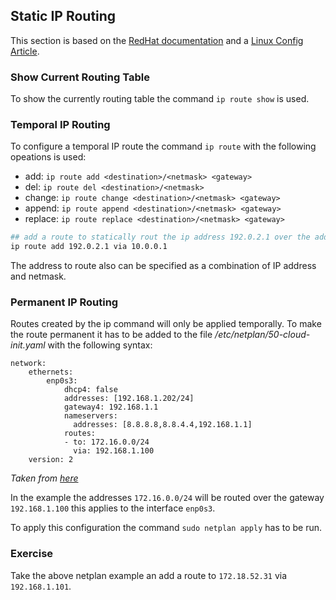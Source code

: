 ## Static IP Routing
This section is based on the [RedHat documentation](https://access.redhat.com/documentation/en-us/red_hat_enterprise_linux/5/html/deployment_guide/s1-networkscripts-static-routes) and a [Linux Config Article](https://linuxconfig.org/how-to-add-static-route-with-netplan-on-ubuntu-20-04-focal-fossa-linux).

### Show Current Routing Table
To show the currently routing table the command `ip route show` is used.

### Temporal IP Routing
To configure a temporal IP route the command `ip route` with the following opeations is used:

- add: `ip route add <destination>/<netmask> <gateway>`
- del: `ip route del <destination>/<netmask>`
- change: `ip route change <destination>/<netmask> <gateway>`
- append: `ip route append <destination>/<netmask> <gateway>`
- replace: `ip route replace <destination>/<netmask> <gateway>`

~~~~ bash
## add a route to statically rout the ip address 192.0.2.1 over the address 10.0.0.1 as a hop/gateway
ip route add 192.0.2.1 via 10.0.0.1
~~~~

The address to route also can be specified as a combination of IP address and netmask.

### Permanent IP Routing
Routes created by the ip command will only be applied temporally. To make the route permanent it has to be added to the file */etc/netplan/50-cloud-init.yaml* with the following syntax:

~~~~
network:
    ethernets:
        enp0s3:
            dhcp4: false
            addresses: [192.168.1.202/24]
            gateway4: 192.168.1.1
            nameservers:
              addresses: [8.8.8.8,8.8.4.4,192.168.1.1]
            routes:
            - to: 172.16.0.0/24
              via: 192.168.1.100
    version: 2
~~~~
*Taken from [here](https://linuxconfig.org/how-to-add-static-route-with-netplan-on-ubuntu-20-04-focal-fossa-linux)*

In the example the addresses `172.16.0.0/24` will be routed over the gateway `192.168.1.100` this applies to the interface `enp0s3`.

To apply this configuration the command `sudo netplan apply` has to be run.

### Exercise
Take the above netplan example an add a route to `172.18.52.31` via `192.168.1.101`.

